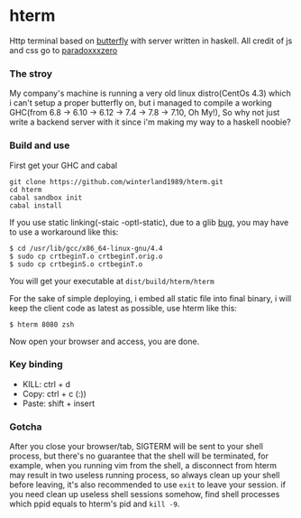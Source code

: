 # hterm
Http terminal based on [butterfly](https://github.com/paradoxxxzero/butterfly) with server written in haskell.
All credit of js and css go to [paradoxxxzero](https://github.com/paradoxxxzero/butterfly)

### The stroy
My company's machine is running a very old linux distro(CentOs 4.3) which i can't setup a proper butterfly on, but i managed to compile a working GHC(from 6.8 -> 6.10 -> 6.12 -> 7.4 -> 7.8 -> 7.10, Oh My!), So why not just write a backend server with it since i'm making my way to a haskell noobie?

### Build and use
First get your GHC and cabal
```
git clone https://github.com/winterland1989/hterm.git
cd hterm
cabal sandbox init
cabal install
```
If you use static linking(-staic -optl-static), due to a glib [bug](http://stackoverflow.com/questions/6634387/c-statically-linked-shared-library), you may have to use a workaround like this:
```
$ cd /usr/lib/gcc/x86_64-linux-gnu/4.4
$ sudo cp crtbeginT.o crtbeginT.orig.o
$ sudo cp crtbeginS.o crtbeginT.o
```
You will get your executable at `dist/build/hterm/hterm`

For the sake of simple deploying, i embed all static file into final binary, i will keep the client code as latest as possible, use hterm like this:
```
$ hterm 8080 zsh
```
Now open your browser and access, you are done.

### Key binding
+ KILL:  ctrl + d
+ Copy:  ctrl + c (:))
+ Paste: shift + insert

### Gotcha
After you close your browser/tab, SIGTERM will be sent to your shell process, but there's no guarantee that the shell will be terminated, for example, when you running vim from the shell, a disconnect from hterm may result in two useless running process, so always clean up your shell before leaving, it's also recommended to use ```exit``` to leave your session.
if you need clean up useless shell sessions somehow, find shell processes which ppid equals to hterm's pid and ```kill -9```.
